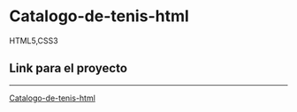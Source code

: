 # Catalogo-de-tenis-html
HTML5,CSS3


## Link para el proyecto                                          
 -----------
 
 <a href="https://xbernardoalvez66.github.io/Catalogo-de-tenis-html/Catalogo-de-tenis-html/index.html">Catalogo-de-tenis-html </a> 
